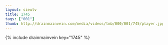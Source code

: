 ```yaml
--- 
layout: sieutv
title: 1745
tags: ["001"]
thumb: http://drainmainvein.com/media/videos/tmb/000/001/745/player.jpg
---
```

{% include drainmainvein key="1745" %} 
